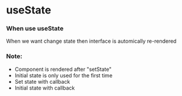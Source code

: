 <h1>useState</h1>

### When use useState

<p>When we want change state then interface is automically re-rendered</p>

### Note:

<ul>
    <li>Component is rendered after "setState"</li>
    <li>Initial state is only used for the first time</li>
    <li>Set state with callback</li>
    <li>Initial state with callback</li>
</ul>